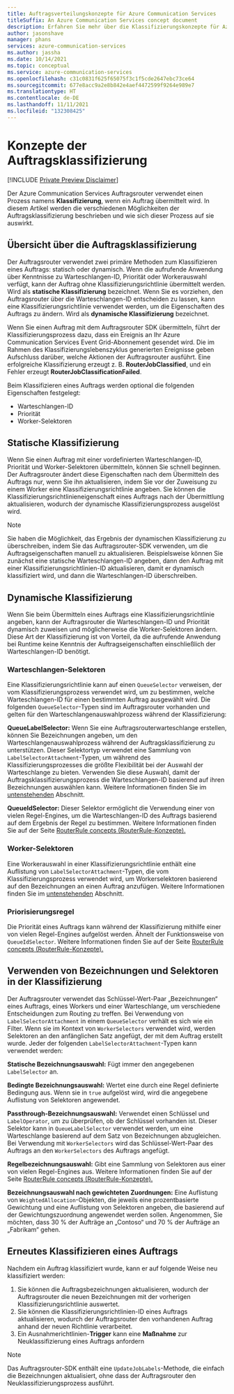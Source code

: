 ```yaml
---
title: Auftragsverteilungskonzepte für Azure Communication Services
titleSuffix: An Azure Communication Services concept document
description: Erfahren Sie mehr über die Klassifizierungskonzepte für Azure Communication Services Auftragsrouter.
author: jasonshave
manager: phans
services: azure-communication-services
ms.author: jassha
ms.date: 10/14/2021
ms.topic: conceptual
ms.service: azure-communication-services
ms.openlocfilehash: c31c0831f625f65075f3c1f5cde2647ebc73ce64
ms.sourcegitcommit: 677e8acc9a2e8b842e4aef4472599f9264e989e7
ms.translationtype: HT
ms.contentlocale: de-DE
ms.lasthandoff: 11/11/2021
ms.locfileid: "132308425"
---
```

# <a name="job-classification-concepts"></a>Konzepte der Auftragsklassifizierung

[!INCLUDE [Private Preview Disclaimer](../../includes/private-preview-include-section.md)]

Der Azure Communication Services Auftragsrouter verwendet einen Prozess namens **Klassifizierung**, wenn ein Auftrag übermittelt wird. In diesem Artikel werden die verschiedenen Möglichkeiten der Auftragsklassifizierung beschrieben und wie sich dieser Prozess auf sie auswirkt.

## <a name="job-classification-overview"></a>Übersicht über die Auftragsklassifizierung

Der Auftragsrouter verwendet zwei primäre Methoden zum Klassifizieren eines Auftrags: statisch oder dynamisch. Wenn die aufrufende Anwendung über Kenntnisse zu Warteschlangen-ID, Priorität oder Workerauswahl verfügt, kann der Auftrag ohne Klassifizierungsrichtlinie übermittelt werden. Wird als **statische Klassifizierung** bezeichnet. Wenn Sie es vorziehen, den Auftragsrouter über die Warteschlangen-ID entscheiden zu lassen, kann eine Klassifizierungsrichtlinie verwendet werden, um die Eigenschaften des Auftrags zu ändern. Wird als **dynamische Klassifizierung** bezeichnet.

Wenn Sie einen Auftrag mit dem Auftragsrouter SDK übermitteln, führt der Klassifizierungsprozess dazu, dass ein Ereignis an Ihr Azure Communication Services Event Grid-Abonnement gesendet wird. Die im Rahmen des Klassifizierungslebenszyklus generierten Ereignisse geben Aufschluss darüber, welche Aktionen der Auftragsrouter ausführt. Eine erfolgreiche Klassifizierung erzeugt z. B. **RouterJobClassified**, und ein Fehler erzeugt **RouterJobClassificationFailed**.

Beim Klassifizieren eines Auftrags werden optional die folgenden Eigenschaften festgelegt:

- Warteschlangen-ID
- Priorität
- Worker-Selektoren

## <a name="static-classification"></a>Statische Klassifizierung

Wenn Sie einen Auftrag mit einer vordefinierten Warteschlangen-ID, Priorität und Worker-Selektoren übermitteln, können Sie schnell beginnen. Der Auftragsrouter ändert diese Eigenschaften nach dem Übermitteln des Auftrags nur, wenn Sie ihn aktualisieren, indem Sie vor der Zuweisung zu einem Worker eine Klassifizierungsrichtlinie angeben. Sie können die Klassifizierungsrichtlinieneigenschaft eines Auftrags nach der Übermittlung aktualisieren, wodurch der dynamische Klassifizierungsprozess ausgelöst wird.

> [!NOTE]
> Sie haben die Möglichkeit, das Ergebnis der dynamischen Klassifizierung zu überschreiben, indem Sie das Auftragsrouter-SDK verwenden, um die Auftragseigenschaften manuell zu aktualisieren. Beispielsweise können Sie zunächst eine statische Warteschlangen-ID angeben, dann den Auftrag mit einer Klassifizierungsrichtlinien-ID aktualisieren, damit er dynamisch klassifiziert wird, und dann die Warteschlangen-ID überschreiben.

## <a name="dynamic-classification"></a>Dynamische Klassifizierung

Wenn Sie beim Übermitteln eines Auftrags eine Klassifizierungsrichtlinie angeben, kann der Auftragsrouter die Warteschlangen-ID und Priorität dynamisch zuweisen und möglicherweise die Worker-Selektoren ändern. Diese Art der Klassifizierung ist von Vorteil, da die aufrufende Anwendung bei Runtime keine Kenntnis der Auftragseigenschaften einschließlich der Warteschlangen-ID benötigt.

### <a name="queue-selectors"></a>Warteschlangen-Selektoren

Eine Klassifizierungsrichtlinie kann auf einen `QueueSelector` verweisen, der vom Klassifizierungsprozess verwendet wird, um zu bestimmen, welche Warteschlangen-ID für einen bestimmten Auftrag ausgewählt wird. Die folgenden `QueueSelector`-Typen sind im Auftragsrouter vorhanden und gelten für den Warteschlangenauswahlprozess während der Klassifizierung:

**QueueLabelSelector:** Wenn Sie eine Auftragsrouterwarteschlange erstellen, können Sie Bezeichnungen angeben, um den Warteschlangenauswahlprozess während der Auftragsklassifizierung zu unterstützen. Dieser Selektortyp verwendet eine Sammlung von `LabelSelectorAttachment`-Typen, um während des Klassifizierungsprozesses die größte Flexibilität bei der Auswahl der Warteschlange zu bieten. Verwenden Sie diese Auswahl, damit der Auftragsklassifizierungsprozess die Warteschlangen-ID basierend auf ihren Bezeichnungen auswählen kann. Weitere Informationen finden Sie im [untenstehenden](#using-labels-and-selectors-in-classification) Abschnitt.

**QueueIdSelector:** Dieser Selektor ermöglicht die Verwendung einer von vielen Regel-Engines, um die Warteschlangen-ID des Auftrags basierend auf dem Ergebnis der Regel zu bestimmen. Weitere Informationen finden Sie auf der Seite [RouterRule concepts (RouterRule-Konzepte).](router-rule-concepts.md)

### <a name="worker-selectors"></a>Worker-Selektoren

Eine Workerauswahl in einer Klassifizierungsrichtlinie enthält eine Auflistung von `LabelSelectorAttachment`-Typen, die vom Klassifizierungsprozess verwendet wird, um Workerselektoren basierend auf den Bezeichnungen an einen Auftrag anzufügen. Weitere Informationen finden Sie im [untenstehenden](#using-labels-and-selectors-in-classification) Abschnitt.

### <a name="prioritization-rule"></a>Priorisierungsregel

Die Priorität eines Auftrags kann während der Klassifizierung mithilfe einer von vielen Regel-Engines aufgelöst werden. Ähnelt der Funktionsweise von `QueueIdSelector`. Weitere Informationen finden Sie auf der Seite [RouterRule concepts (RouterRule-Konzepte).](router-rule-concepts.md)

## <a name="using-labels-and-selectors-in-classification"></a>Verwenden von Bezeichnungen und Selektoren in der Klassifizierung

Der Auftragsrouter verwendet das Schlüssel-Wert-Paar „Bezeichnungen“ eines Auftrags, eines Workers und einer Warteschlange, um verschiedene Entscheidungen zum Routing zu treffen. Bei Verwendung von `LabelSelectorAttachment` in einem `QueueSelector` verhält es sich wie ein Filter. Wenn sie im Kontext von `WorkerSelectors` verwendet wird, werden Selektoren an den anfänglichen Satz angefügt, der mit dem Auftrag erstellt wurde. Jeder der folgenden `LabelSelectorAttachment`-Typen kann verwendet werden:

**Statische Bezeichnungsauswahl:** Fügt immer den angegebenen `LabelSelector` an.

**Bedingte Bezeichnungsauswahl:** Wertet eine durch eine Regel definierte Bedingung aus.  Wenn sie in `true` aufgelöst wird, wird die angegebene Auflistung von Selektoren angewendet.

**Passthrough-Bezeichnungsauswahl:** Verwendet einen Schlüssel und `LabelOperator`, um zu überprüfen, ob der Schlüssel vorhanden ist. Dieser Selektor kann in `QueueLabelSelector` verwendet werden, um eine Warteschlange basierend auf dem Satz von Bezeichnungen abzugleichen. Bei Verwendung mit `WorkerSelectors` wird das Schlüssel-Wert-Paar des Auftrags an den `WorkerSelectors` des Auftrags angefügt.

**Regelbezeichnungsauswahl:** Gibt eine Sammlung von Selektoren aus einer von vielen Regel-Engines aus. Weitere Informationen finden Sie auf der Seite [RouterRule concepts (RouterRule-Konzepte).](router-rule-concepts.md)

**Bezeichnungsauswahl nach gewichteten Zuordnungen:** Eine Auflistung von `WeightedAllocation`-Objekten, die jeweils eine prozentbasierte Gewichtung und eine Auflistung von Selektoren angeben, die basierend auf der Gewichtungszuordnung angewendet werden sollen. Angenommen, Sie möchten, dass 30 % der Aufträge an „Contoso“ und 70 % der Aufträge an „Fabrikam“ gehen.

## <a name="reclassifying-a-job"></a>Erneutes Klassifizieren eines Auftrags
Nachdem ein Auftrag klassifiziert wurde, kann er auf folgende Weise neu klassifiziert werden:

1. Sie können die Auftragsbezeichnungen aktualisieren, wodurch der Auftragsrouter die neuen Bezeichnungen mit der vorherigen Klassifizierungsrichtlinie auswertet.
2. Sie können die Klassifizierungsrichtlinien-ID eines Auftrags aktualisieren, wodurch der Auftragsrouter den vorhandenen Auftrag anhand der neuen Richtlinie verarbeitet.
3. Ein Ausnahmerichtlinien-**Trigger** kann eine **Maßnahme** zur Neuklassifizierung eines Auftrags anfordern 

> [!NOTE]
> Das Auftragsrouter-SDK enthält eine `UpdateJobLabels`-Methode, die einfach die Bezeichnungen aktualisiert, ohne dass der Auftragsrouter den Neuklassifizierungsprozess ausführt.

